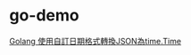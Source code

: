 # go-demo
[Golang 使用自訂日期格式轉換JSON為time.Time](https://matthung0807.blogspot.com/2022/01/go-unmarshal-request-json-to-time-by-custom-format.html)

